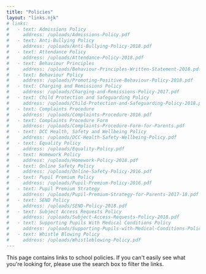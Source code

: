 ```yaml
---
title: "Policies"
layout: "links.njk"
# links:
#   - text: Admissions Policy
#     address: /uploads/Admissions-Policy.pdf
#   - text: Anti-Bullying Policy
#     address: /uploads/Anti-Bullying-Policy-2018.pdf
#   - text: Attendance Policy
#     address: /uploads/Attendance-Policy-2018.pdf
#   - text: Behaviour Principles
#     address: /uploads/Behaviour-Principles-Written-Statement-2018.pdf
#   - text: Behaviour Policy
#     address: /uploads/Promoting-Positive-Behaviour-Policy-2018.pdf
#   - text: Charging and Remissions Policy
#     address: /uploads/Charging-and-Remissions-Policy-2017.pdf
#   - text: Child Protection and Safeguarding Policy
#     address: /uploads/Child-Protection-and-Safeguarding-Policy-2018.pdf
#   - text: Complaints Procedure
#     address: /uploads/Complaints-Procedure-2016.pdf
#   - text: Complaints Procedure Form
#     address: /uploads/Complaints-Procedure-Form-for-Parents.pdf
#   - text: DCC Health, Safety and Wellbeing Policy
#     address: /uploads/DCC-Health-Safety-Wellbeing-Policy.pdf
#   - text: Equality Policy
#     address: /uploads/Equality-Policy.pdf
#   - text: Homework Policy
#     address: /uploads/Homework-Policy-2018.pdf
#   - text: Online Safety Policy
#     address: /uploads/Online-Safety-Policy-2016.pdf
#   - text: Pupil Premium Policy
#     address: /uploads/Pupil-Premium-Policy-2016.pdf
#   - text: Pupil Premium Strategy
#     address: /uploads/Pupil-Premium-Strategy-for-Parents-2017-18.pdf
#   - text: SEND Policy
#     address: /uploads/SEND-Policy-2018.pdf
#   - text: Subject Access Requests Policy
#     address: /uploads/Subject-Access-Requests-Policy-2018.pdf
#   - text: Supporting Pupils With Medical Conditions Policy
#     address: /uploads/Supporting-Pupils-with-Medical-Conditions-Policy-2018.pdf
#   - text: Whistle Blowing Policy
#     address: /uploads/Whistleblowing-Policy.pdf
---
```


This page contains links to school policies. If you can't easily see what you're looking for, please use the search box to filter the links.
